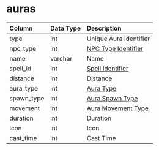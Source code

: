 # auras

| Column | Data Type | Description |
| :--- | :--- | :--- |
| type | int | Unique Aura Identifier |
| npc\_type | int | [NPC Type Identifier](https://github.com/EQEmu/docs-db-schema/tree/e0eb157dbf5563b03c0faf391abc87ec69239f4a/docs/schema/categories/spells/npc_types.md) |
| name | varchar | Name |
| spell\_id | int | [Spell Identifier](spells_new.md) |
| distance | int | Distance |
| aura\_type | int | [Aura Type](https://eqemu.gitbook.io/server/categories/spells/aura-types) |
| spawn\_type | int | [Aura Spawn Type](https://eqemu.gitbook.io/server/categories/spells/aura-spawn-types) |
| movement | int | [Aura Movement Type](https://eqemu.gitbook.io/server/categories/spells/aura-movement-types) |
| duration | int | Duration |
| icon | int | Icon |
| cast\_time | int | Cast Time |

